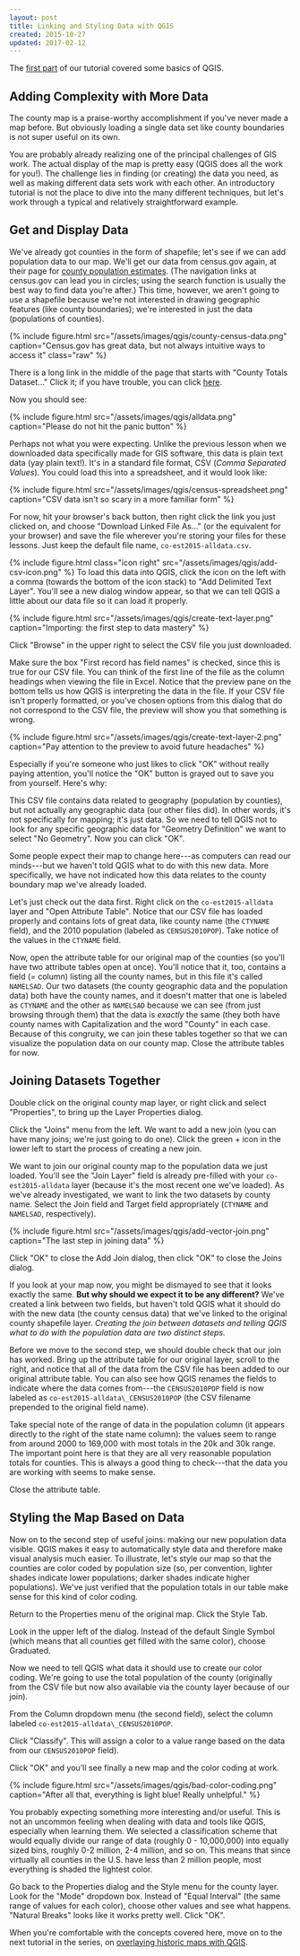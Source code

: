 ```yaml
---
layout: post
title: Linking and Styling Data with QGIS
created: 2015-10-27
updated: 2017-02-12
---
```


The [first part](/tutorials/qgis/making-a-map-with-qgis.html) of our tutorial covered some basics of QGIS.

## Adding Complexity with More Data
The county map is a praise-worthy accomplishment if you've never made a map before. But obviously loading a single data set like county boundaries is not super useful on its own.

You are probably already realizing one of the principal challenges of GIS work. The actual display of the map is pretty easy (QGIS does all the work for you!). The challenge lies in finding (or creating) the data you need, as well as making different data sets work with each other. An introductory tutorial is not the place to dive into the many different techniques, but let's work through a typical and relatively straightforward example.


## Get and Display Data
We've already got counties in the form of shapefile; let's see if we can add population data to our map. We'll get our data from census.gov again, at their page for [county population estimates](https://www.census.gov/data/datasets/2015/demo/popest/counties-total.html). (The navigation links at census.gov can lead you in circles; using the search function is usually the best way to find data you're after.) This time, however, we aren't going to use a shapefile because we're not interested in drawing geographic features (like county boundaries); we're interested in just the data (populations of counties).

{% include figure.html src="/assets/images/qgis/county-census-data.png" caption="Census.gov has great data, but not always intuitive ways to access it" class="raw" %}

There is a long link in the middle of the page that starts with "County Totals Dataset..." Click it; if you have trouble, you can click [here](http://www.census.gov/popest/data/counties/totals/2014/files/CO-EST2014-alldata.csv).

Now you should see:

{% include figure.html src="/assets/images/qgis/alldata.png" caption="Please do not hit the panic button" %}

Perhaps not what you were expecting. Unlike the previous lesson when we downloaded data specifically made for GIS software, this data is plain text data (yay plain text!). It's in a standard file format, CSV (_Comma Separated Values_). You could load this into a spreadsheet, and it would look like:

{% include figure.html src="/assets/images/qgis/census-spreadsheet.png" caption="CSV data isn't so scary in a more familiar form" %}

For now, hit your browser's back button, then right click the link you just clicked on, and choose "Download Linked File As..." (or the equivalent for your browser) and save the file wherever you're storing your files for these lessons. Just keep the default file name, `co-est2015-alldata.csv`.

{% include figure.html class="icon right" src="/assets/images/qgis/add-csv-icon.png" %}
To load this data into QGIS, click the icon on the left with a comma (towards the bottom of the icon stack) to "Add Delimited Text Layer". You'll see a new dialog window appear, so that we can tell QGIS a little about our data file so it can load it properly.

{% include figure.html src="/assets/images/qgis/create-text-layer.png" caption="Importing: the first step to data mastery" %}

Click "Browse" in the upper right to select the CSV file you just downloaded.

Make sure the box "First record has field names" is checked, since this is true for our CSV file. You can think of the first line of the file as the column headings when viewing the file in Excel. Notice that the preview pane on the bottom tells us how QGIS is interpreting the data in the file. If your CSV file isn't properly formatted, or you've chosen options from this dialog that do not correspond to the CSV file, the preview will show you that something is wrong.

{% include figure.html src="/assets/images/qgis/create-text-layer-2.png" caption="Pay attention to the preview to avoid future headaches" %}

Especially if you're someone who just likes to click "OK" without really paying attention, you'll notice the "OK" button is grayed out to save you from yourself. Here's why:

This CSV file contains data related to geography (population by counties), but not actually any geographic data (our other files did). In other words, it's not specifically for mapping; it's just data. So we need to tell QGIS not to look for any specific geographic data for "Geometry Definition" we want to select "No Geometry". Now you can click "OK".

Some people expect their map to change here---as computers can read our minds---but we haven't told QGIS what to do with this new data. More specifically, we have not indicated how this data relates to the county boundary map we've already loaded.

Let's just check out the data first. Right click on the `co-est2015-alldata` layer and "Open Attribute Table". Notice that our CSV file has loaded properly and contains lots of great data, like county name (the `CTYNAME` field), and the 2010 population (labeled as `CENSUS2010POP`). Take notice of the values in the `CTYNAME` field.

Now, open the attribute table for our original map of the counties (so you'll have two attribute tables open at once). You'll notice that it, too, contains a field (= column) listing all the county names, but in this file it's called `NAMELSAD`. Our two datasets (the county geographic data and the population data) both have the county names, and it doesn't matter that one is labeled as `CTYNAME` and the other as `NAMELSAD` because we can see (from just browsing through them) that the data is _exactly_ the same (they both have county names with Capitalization and the word "County" in each case. Because of this congruity, we can join these tables together so that we can visualize the population data on our county map. Close the attribute tables for now.


## Joining Datasets Together
Double click on the original county map layer, or right click and select "Properties", to bring up the Layer Properties dialog.

Click the "Joins" menu from the left. We want to add a new join (you can have many joins; we're just going to do one). Click the green + icon in the lower left to start the process of creating a new join.

We want to join our original county map to the population data we just loaded. You'll see the "Join Layer" field is already pre-filled with your `co-est2015-alldata` layer (because it's the most recent one we've loaded). As we've already investigated, we want to link the two datasets by county name. Select the Join field and Target field appropriately (`CTYNAME` and `NAMELSAD`, respectively).

{% include figure.html src="/assets/images/qgis/add-vector-join.png" caption="The last step in joining data" %}

Click "OK" to close the Add Join dialog, then click "OK" to close the Joins dialog.

If you look at your map now, you might be dismayed to see that it looks exactly the same. **But why should we expect it to be any different?** We've created a link between two fields, but haven't told QGIS what it should do with the new data (the county census data) that we've linked to the original county shapefile layer. *Creating the join between datasets and telling QGIS what to do with the population data are two distinct steps.*

Before we move to the second step, we should double check that our join has worked. Bring up the attribute table for our original layer, scroll to the right, and notice that all of the data from the CSV file has been added to our original attribute table. You can also see how QGIS renames the fields to indicate where the data comes from---the `CENSUS2010POP` field is now labeled as `co-est2015-alldata\_CENSUS2010POP` (the CSV filename prepended to the original field name).

Take special note of the range of data in the population column (it appears directly to the right of the state name column): the values seem to range from around 2000 to 169,000 with most totals in the 20k and 30k range. The important point here is that they are all very reasonable population totals for counties. This is always a good thing to check---that the data you are working with seems to make sense.

Close the attribute table.


## Styling the Map Based on Data
Now on to the second step of useful joins: making our new population data visible. QGIS makes it easy to automatically style data and therefore make visual analysis much easier. To illustrate, let's style our map so that the counties are color coded by population size (so, per convention, lighter shades indicate lower populations; darker shades indicate higher populations). We've just verified that the population totals in our table make sense for this kind of color coding.

Return to the Properties menu of the original map. Click the Style Tab.

Look in the upper left of the dialog. Instead of the default Single Symbol (which means that all counties get filled with the same color), choose Graduated.

Now we need to tell QGIS what data it should use to create our color coding. We're going to use the total population of the county (originally from the CSV file but now also available via the county layer because of our join).

From the Column dropdown menu (the second field), select the column labeled `co-est2015-alldata\_CENSUS2010POP`.

Click "Classify". This will assign a color to a value range based on the data from our `CENSUS2010POP` field).

Click "OK" and you'll see finally a new map and the color coding at work.

{% include figure.html src="/assets/images/qgis/bad-color-coding.png" caption="After all that, everything is light blue! Really unhelpful." %}

You probably expecting something more interesting and/or useful. This is not an uncommon feeling when dealing with data and tools like QGIS, especially when learning them. We selected a classification scheme that would equally divide our range of data (roughly 0 - 10,000,000) into equally sized bins, roughly 0-2 million, 2-4 million, and so on. This means that since virtually all counties in the U.S. have less than 2 million people, most everything is shaded the lightest color.

Go back to the Properties dialog and the Style menu for the county layer. Look for the "Mode" dropdown box. Instead of "Equal Interval" (the same range of values for each color), choose other values and see what happens. "Natural Breaks" looks like it works pretty well. Click "OK".

When you're comfortable with the concepts covered here, move on to the next tutorial in the series, on [overlaying historic maps with QGIS](/tutorials/qgis/overlaying-historic-maps-with-qgis).

